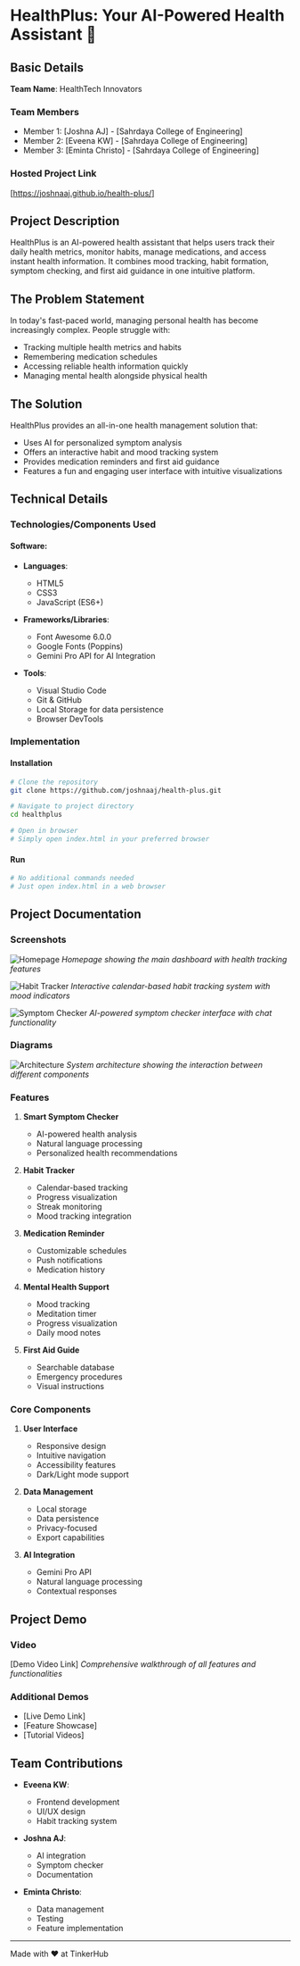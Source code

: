 # HealthPlus: Your AI-Powered Health Assistant 🎯

## Basic Details
**Team Name**: HealthTech Innovators

### Team Members
- Member 1: [Joshna AJ] - [Sahrdaya College of Engineering]
- Member 2: [Eveena KW] - [Sahrdaya College of Engineering]
- Member 3: [Eminta Christo] - [Sahrdaya College of Engineering]

### Hosted Project Link
[https://joshnaaj.github.io/health-plus/]

## Project Description
HealthPlus is an AI-powered health assistant that helps users track their daily health metrics, monitor habits, manage medications, and access instant health information. It combines mood tracking, habit formation, symptom checking, and first aid guidance in one intuitive platform.

## The Problem Statement
In today's fast-paced world, managing personal health has become increasingly complex. People struggle with:
- Tracking multiple health metrics and habits
- Remembering medication schedules
- Accessing reliable health information quickly
- Managing mental health alongside physical health

## The Solution
HealthPlus provides an all-in-one health management solution that:
- Uses AI for personalized symptom analysis
- Offers an interactive habit and mood tracking system
- Provides medication reminders and first aid guidance
- Features a fun and engaging user interface with intuitive visualizations

## Technical Details

### Technologies/Components Used
#### Software:
- **Languages**:
  - HTML5
  - CSS3
  - JavaScript (ES6+)

- **Frameworks/Libraries**:
  - Font Awesome 6.0.0
  - Google Fonts (Poppins)
  - Gemini Pro API for AI Integration

- **Tools**:
  - Visual Studio Code
  - Git & GitHub
  - Local Storage for data persistence
  - Browser DevTools

### Implementation

#### Installation
```bash
# Clone the repository
git clone https://github.com/joshnaaj/health-plus.git

# Navigate to project directory
cd healthplus

# Open in browser
# Simply open index.html in your preferred browser
```

#### Run
```bash
# No additional commands needed
# Just open index.html in a web browser
```

## Project Documentation

### Screenshots
![Homepage](screenshots/homepage.png)
*Homepage showing the main dashboard with health tracking features*

![Habit Tracker](screenshots/habit-tracker.png)
*Interactive calendar-based habit tracking system with mood indicators*

![Symptom Checker](screenshots/symptom-checker.png)
*AI-powered symptom checker interface with chat functionality*

### Diagrams
![Architecture](diagrams/architecture.png)
*System architecture showing the interaction between different components*

### Features

1. **Smart Symptom Checker**
   - AI-powered health analysis
   - Natural language processing
   - Personalized health recommendations

2. **Habit Tracker**
   - Calendar-based tracking
   - Progress visualization
   - Streak monitoring
   - Mood tracking integration

3. **Medication Reminder**
   - Customizable schedules
   - Push notifications
   - Medication history

4. **Mental Health Support**
   - Mood tracking
   - Meditation timer
   - Progress visualization
   - Daily mood notes

5. **First Aid Guide**
   - Searchable database
   - Emergency procedures
   - Visual instructions

### Core Components

1. **User Interface**
   - Responsive design
   - Intuitive navigation
   - Accessibility features
   - Dark/Light mode support

2. **Data Management**
   - Local storage
   - Data persistence
   - Privacy-focused
   - Export capabilities

3. **AI Integration**
   - Gemini Pro API
   - Natural language processing
   - Contextual responses

## Project Demo
### Video
[Demo Video Link]
*Comprehensive walkthrough of all features and functionalities*

### Additional Demos
- [Live Demo Link]
- [Feature Showcase]
- [Tutorial Videos]

## Team Contributions
- **Eveena KW**: 
  - Frontend development
  - UI/UX design
  - Habit tracking system

- **Joshna AJ**: 
  - AI integration
  - Symptom checker
  - Documentation

- **Eminta Christo**: 
  - Data management
  - Testing
  - Feature implementation

---
Made with ❤️ at TinkerHub 